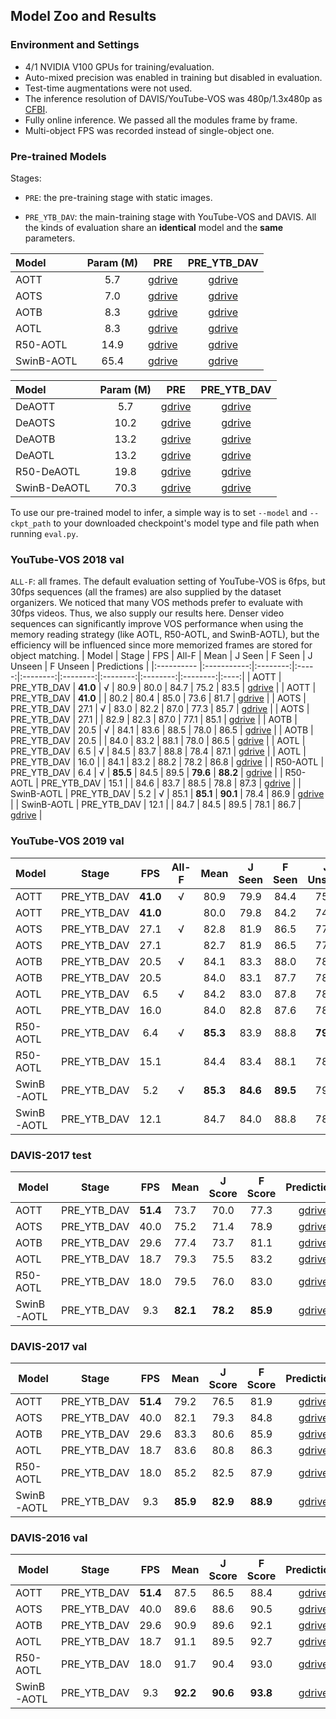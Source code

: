 ## Model Zoo and Results

### Environment and Settings
- 4/1 NVIDIA V100 GPUs for training/evaluation.
- Auto-mixed precision was enabled in training but disabled in evaluation.
- Test-time augmentations were not used.
- The inference resolution of DAVIS/YouTube-VOS was 480p/1.3x480p as [CFBI](https://github.com/z-x-yang/CFBI).
- Fully online inference. We passed all the modules frame by frame.
- Multi-object FPS was recorded instead of single-object one.

### Pre-trained Models
Stages:

- `PRE`: the pre-training stage with static images.

- `PRE_YTB_DAV`: the main-training stage with YouTube-VOS and DAVIS. All the kinds of evaluation share an **identical** model and the **same** parameters.


| Model      | Param (M) |                                             PRE                                              |                                         PRE_YTB_DAV                                          |
|:---------- |:---------:|:--------------------------------------------------------------------------------------------:|:--------------------------------------------------------------------------------------------:|
| AOTT       |    5.7    | [gdrive](https://drive.google.com/file/d/1_513h8Hok9ySQPMs_dHgX5sPexUhyCmy/view?usp=sharing) | [gdrive](https://drive.google.com/file/d/1owPmwV4owd_ll6GuilzklqTyAd0ZvbCu/view?usp=sharing) |
| AOTS       |    7.0    | [gdrive](https://drive.google.com/file/d/1QUP0-VED-lOF1oX_ppYWnXyBjvUzJJB7/view?usp=sharing) | [gdrive](https://drive.google.com/file/d/1beU5E6Mdnr_pPrgjWvdWurKAIwJSz1xf/view?usp=sharing) |
| AOTB       |    8.3    | [gdrive](https://drive.google.com/file/d/11Bx8n_INAha1IdpHjueGpf7BrKmCJDvK/view?usp=sharing) | [gdrive](https://drive.google.com/file/d/1hH-GOn4GAxHkV8ARcQzsUy8Ax6ndot-A/view?usp=sharing) |
| AOTL       |    8.3    | [gdrive](https://drive.google.com/file/d/1WL6QCsYeT7Bt-Gain9ZIrNNXpR2Hgh29/view?usp=sharing) | [gdrive](https://drive.google.com/file/d/1L1N2hkSPqrwGgnW9GyFHuG59_EYYfTG4/view?usp=sharing) |
| R50-AOTL   |   14.9    | [gdrive](https://drive.google.com/file/d/1hS4JIvOXeqvbs-CokwV6PwZV-EvzE6x8/view?usp=sharing) | [gdrive](https://drive.google.com/file/d/1qJDYn3Ibpquu4ffYoQmVjg1YCbr2JQep/view?usp=sharing) |
| SwinB-AOTL |   65.4    | [gdrive](https://drive.google.com/file/d/1LlhKQiXD8JyZGGs3hZiNzcaCLqyvL9tj/view?usp=sharing) | [gdrive](https://drive.google.com/file/d/192jCGQZdnuTsvX-CVra-KVZl2q1ZR0vW/view?usp=sharing) |

| Model      | Param (M) |                                             PRE                                              |                                         PRE_YTB_DAV                                          |
|:---------- |:---------:|:--------------------------------------------------------------------------------------------:|:--------------------------------------------------------------------------------------------:|
| DeAOTT       |    5.7   | [gdrive](https://drive.google.com/file/d/11C1ZBoFpL3ztKtINS8qqwPSldfYXexFK/view?usp=sharing) | [gdrive](https://drive.google.com/file/d/1ThWIZQS03cYWx1EKNN8MIMnJS5eRowzr/view?usp=sharing) |
| DeAOTS       |    10.2   | [gdrive](https://drive.google.com/file/d/1uUidrWVoaP9A5B5-EzQLbielUnRLRF3j/view?usp=sharing) | [gdrive](https://drive.google.com/file/d/1YwIAV5tBtn5spSFxKLBQBEQGwPHyQlHi/view?usp=sharing) |
| DeAOTB       |    13.2   | [gdrive](https://drive.google.com/file/d/1bEQr6vIgQMVITrSOtxWTMgycKpS0cor9/view?usp=sharing) | [gdrive](https://drive.google.com/file/d/1BHxsonnvJXylqHlZ1zJHHc-ymKyq-CFf/view?usp=sharing) |
| DeAOTL       |    13.2   | [gdrive](https://drive.google.com/file/d/1_vBL4KJlmBy0oBE4YFDOvsYL1ZtpEL32/view?usp=sharing) | [gdrive](https://drive.google.com/file/d/18elNz_wi9JyVBcIUYKhRdL08MA-FqHD5/view?usp=sharing) |
| R50-DeAOTL   |    19.8   | [gdrive](https://drive.google.com/file/d/1sTRQ1g0WCpqVCdavv7uJiZNkXunBt3-R/view?usp=sharing) | [gdrive](https://drive.google.com/file/d/1QoChMkTVxdYZ_eBlZhK2acq9KMQZccPJ/view?usp=sharing) |
| SwinB-DeAOTL |    70.3   | [gdrive](https://drive.google.com/file/d/16BZEE53no8CxT-pPLDC2q1d6Xlg8mWPU/view?usp=sharing) | [gdrive](https://drive.google.com/file/d/1g4E-F0RPOx9Nd6J7tU9AE1TjsouL4oZq/view?usp=sharing) |

To use our pre-trained model to infer, a simple way is to set `--model` and `--ckpt_path` to your downloaded checkpoint's model type and file path when running `eval.py`.

### YouTube-VOS 2018 val
`ALL-F`: all frames. The default evaluation setting of YouTube-VOS is 6fps, but 30fps sequences (all the frames) are also supplied by the dataset organizers. We noticed that many VOS methods prefer to evaluate with 30fps videos. Thus, we also supply our results here. Denser video sequences can significantly improve VOS performance when using the memory reading strategy (like AOTL, R50-AOTL, and SwinB-AOTL), but the efficiency will be influenced since more memorized frames are stored for object matching.
| Model      |    Stage    |   FPS    | All-F |   Mean   |  J Seen  | F Seen |  J Unseen  | F Unseen | Predictions |
|:---------- |:-----------:|:--------:|:-----:|:--------:|:--------:|:--------:|:--------:|:--------:|:----:|
| AOTT       | PRE_YTB_DAV | **41.0** |   √   |   80.9   |   80.0   |   84.7   |   75.2   |   83.5   | [gdrive](https://drive.google.com/file/d/1RGMI5-29Z0odq73rt26eCxOUYUd-fvVv/view?usp=sharing) |
| AOTT       | PRE_YTB_DAV | **41.0** |       |   80.2   |   80.4   |   85.0   |   73.6   |   81.7   | [gdrive](https://drive.google.com/file/d/1u8mvPRT08ENZHsw9Xf_4C6Sv9BoCzENR/view?usp=sharing) |
| AOTS       | PRE_YTB_DAV |   27.1   |   √   |   83.0   |   82.2   |   87.0   |   77.3   |   85.7   | [gdrive](https://drive.google.com/file/d/1Z0cndyoCw5Na6u-VFRE8CyiIG2RbMIUO/view?usp=sharing) |
| AOTS       | PRE_YTB_DAV |   27.1   |       |   82.9   |   82.3   |   87.0   |   77.1   |   85.1   | [gdrive](https://drive.google.com/file/d/1a4-rNnxjMuPBq21IKo31WDYZXMPgS7r2/view?usp=sharing) |
| AOTB       | PRE_YTB_DAV |   20.5   |   √   |   84.1   |   83.6   |   88.5   |   78.0   |   86.5   | [gdrive](https://drive.google.com/file/d/1gFaweB_GTJjHzSD61v_ZsY9K7UEND30O/view?usp=sharing) |
| AOTB       | PRE_YTB_DAV |   20.5   |       |   84.0   |   83.2   |   88.1   |    78.0    |   86.5   | [gdrive](https://drive.google.com/file/d/1J5nhuQbbjVLYNXViBIgo21ddQy-MiOLG/view?usp=sharing) |
| AOTL       | PRE_YTB_DAV |   6.5    |   √   |   84.5   |   83.7   |   88.8   |   78.4   |   87.1   | [gdrive](https://drive.google.com/file/d/1Rpm3e215kJOUvb562lJ2kYg2I3hkrxiM/view?usp=sharing) |
| AOTL       | PRE_YTB_DAV |   16.0   |       |   84.1   |   83.2   |   88.2   |   78.2   |   86.8   | [gdrive](https://drive.google.com/file/d/1kS8KWQ2L3wzxt44ROLTxwZOT7ZpT8Igc/view?usp=sharing) |
| R50-AOTL   | PRE_YTB_DAV |   6.4    |   √   | **85.5** |   84.5   |   89.5   | **79.6** | **88.2** | [gdrive](https://drive.google.com/file/d/1NbB54ZhYvfJh38KFOgovYYPjWopd-2TE/view?usp=sharing) |
| R50-AOTL   | PRE_YTB_DAV |   15.1   |       |   84.6   |   83.7   |   88.5   |   78.8   |   87.3   | [gdrive](https://drive.google.com/file/d/1nbJZ1bbmEgyK-bg6HQ8LwCz5gVJ6wzIZ/view?usp=sharing) |
| SwinB-AOTL | PRE_YTB_DAV |   5.2    |   √   |   85.1   | **85.1** | **90.1** |   78.4   |   86.9   | [gdrive](https://drive.google.com/file/d/1TulhVOhh01rkssNYbOQASeWKu7CQ5Azx/view?usp=sharing) |
| SwinB-AOTL | PRE_YTB_DAV |   12.1   |       |   84.7   |   84.5   |   89.5   |   78.1   |   86.7   | [gdrive](https://drive.google.com/file/d/1QFowulSY0LHfpsjUV8ZE9rYc55L9DOC7/view?usp=sharing) |

### YouTube-VOS 2019 val
| Model      |    Stage    |   FPS    | All-F |   Mean   |  J Seen  | F Seen |  J Unseen  | F Unseen | Predictions |
|:---------- |:-----------:|:--------:|:-----:|:--------:|:--------:|:--------:|:--------:|:--------:|:----:|
| AOTT       | PRE_YTB_DAV | **41.0** |   √   |   80.9   |   79.9   |   84.4   |   75.6   |   83.8   | [gdrive](https://drive.google.com/file/d/1V_5vi9dAXOis_WrDieacSESm7OX20Bv-/view?usp=sharing) |
| AOTT       | PRE_YTB_DAV | **41.0** |       |   80.0   |   79.8   |   84.2   |   74.1   |   82.1   | [gdrive](https://drive.google.com/file/d/1zzyhN1XYtajte5nbZ7opOdfXeDJgCxC5/view?usp=sharing) |
| AOTS       | PRE_YTB_DAV |   27.1   |   √   |   82.8   |   81.9   |   86.5   |   77.3   |   85.6   | [gdrive](https://drive.google.com/file/d/1UhyurGTJeAw412czU3_ebzNwF8xQ4QG_/view?usp=sharing) |
| AOTS       | PRE_YTB_DAV |   27.1   |       |   82.7   |   81.9   |   86.5   |   77.3   |   85.2   | [gdrive](https://drive.google.com/file/d/11YdkUeyjkTv8Uw7xMgPCBzJs6v5SDt6n/view?usp=sharing) |
| AOTB       | PRE_YTB_DAV |   20.5   |   √   |   84.1   |   83.3   |   88.0   |   78.2   |   86.7   | [gdrive](https://drive.google.com/file/d/1kpYV2XFR0sOfLWD-wMhd-nUO6CFiLjlL/view?usp=sharing) |
| AOTB       | PRE_YTB_DAV |   20.5   |       |   84.0   |   83.1   |   87.7   |   78.5   |   86.8   | [gdrive](https://drive.google.com/file/d/1NeI8cT4kVqTqVWAwtwiga1rkrvksNWaO/view?usp=sharing) |
| AOTL       | PRE_YTB_DAV |   6.5    |   √   |   84.2   |   83.0   |   87.8   |   78.7   |   87.3   | [gdrive](https://drive.google.com/file/d/1o3fwZ0cH71bqHSA3bYNjhP4GGv9Vyuwa/view?usp=sharing) |
| AOTL       | PRE_YTB_DAV |   16.0   |       |   84.0   |   82.8   |   87.6   |   78.6   |   87.1   | [gdrive](https://drive.google.com/file/d/1qKLlNXxmT31bW0weEHI_zAf4QwU8Lhou/view?usp=sharing) |
| R50-AOTL   | PRE_YTB_DAV |   6.4    |   √   | **85.3** |   83.9   |   88.8   | **79.9** | **88.5** | [gdrive](https://drive.google.com/file/d/1OGqlkEu0uXa8QVWIVz_M5pmXXiYR2sh3/view?usp=sharing) |
| R50-AOTL   | PRE_YTB_DAV |   15.1   |       |   84.4   |   83.4   |   88.1   |   78.7   |   87.2   | [gdrive](https://drive.google.com/file/d/1I7ooSp8EYfU6fvkP6QcCMaxeencA68AH/view?usp=sharing) |
| SwinB-AOTL | PRE_YTB_DAV |   5.2    |   √   | **85.3** | **84.6** | **89.5** |   79.3   |   87.7   | [gdrive](https://drive.google.com/file/d/1e3D22s_rJ7Y2X2MHo7x5lcNtwmHFlwYB/view?usp=sharing) |
| SwinB-AOTL | PRE_YTB_DAV |   12.1   |       |   84.7   |   84.0   |   88.8   |   78.7   |   87.1   | [gdrive](https://drive.google.com/file/d/1fPzCxi5GM7N2sLKkhoTC2yoY_oTQCHp1/view?usp=sharing) |

### DAVIS-2017 test

| Model      |    Stage    | FPS  |   Mean   | J Score  | F Score  | Predictions |
| ---------- |:-----------:|:----:|:--------:|:--------:|:--------:|:----:|
| AOTT       | PRE_YTB_DAV | **51.4** |   73.7   |   70.0   |   77.3   | [gdrive](https://drive.google.com/file/d/14Pu-6Uz4rfmJ_WyL2yl57KTx_pSSUNAf/view?usp=sharing) |
| AOTS       | PRE_YTB_DAV | 40.0 |   75.2   |   71.4   |   78.9   | [gdrive](https://drive.google.com/file/d/1zzAPZCRLgnBWuAXqejPPEYLqBxu67Rj1/view?usp=sharing) |
| AOTB       | PRE_YTB_DAV | 29.6 |   77.4   |   73.7   |   81.1   | [gdrive](https://drive.google.com/file/d/1WpQ-_Jrs7Ssfw0oekrejM2OVWEx_tBN1/view?usp=sharing) |
| AOTL       | PRE_YTB_DAV | 18.7 |   79.3   |   75.5   |   83.2   | [gdrive](https://drive.google.com/file/d/1rP1Zdgc0N1d8RR2EaXMz3F-o5zqcNVe8/view?usp=sharing) |
| R50-AOTL   | PRE_YTB_DAV | 18.0 |   79.5   |   76.0   |   83.0   | [gdrive](https://drive.google.com/file/d/1iQ5iNlvlS-In586ZNc4LIZMSdNIWDvle/view?usp=sharing) |
| SwinB-AOTL | PRE_YTB_DAV | 9.3  | **82.1** | **78.2** | **85.9** | [gdrive](https://drive.google.com/file/d/1oVt4FPcZdfVHiOxjYYKef0q7Ovy4f5Q_/view?usp=sharing) |

### DAVIS-2017 val

| Model      |    Stage    | FPS  |   Mean   | J Score  |  F Score  | Predictions |
| ---------- |:-----------:|:----:|:--------:|:--------:|:---------:|:----:|
| AOTT       | PRE_YTB_DAV | **51.4** |   79.2   |   76.5   |   81.9    | [gdrive](https://drive.google.com/file/d/10OUFhK2Sz-hOJrTDoTI0mA45KO1qodZt/view?usp=sharing) |
| AOTS       | PRE_YTB_DAV | 40.0 |   82.1   |   79.3   |   84.8    | [gdrive](https://drive.google.com/file/d/1T-JTYyksWlq45jxcLjnRaBvvYUhWgHFH/view?usp=sharing) |
| AOTB       | PRE_YTB_DAV | 29.6 |   83.3   |   80.6   |   85.9    | [gdrive](https://drive.google.com/file/d/1EVUnxQm9TLBTuwK82QyiSKk9R9V8NwRL/view?usp=sharing) |
| AOTL       | PRE_YTB_DAV | 18.7 |   83.6   |   80.8   |   86.3    | [gdrive](https://drive.google.com/file/d/1CFauSni2BxAe_fcl8W_6bFByuwJRbDYm/view?usp=sharing) |
| R50-AOTL   | PRE_YTB_DAV | 18.0 |   85.2   |   82.5   |   87.9    | [gdrive](https://drive.google.com/file/d/1vjloxnP8R4PZdsH2DDizfU2CrkdRHHyo/view?usp=sharing) |
| SwinB-AOTL | PRE_YTB_DAV | 9.3  | **85.9** | **82.9** | **88.9** | [gdrive](https://drive.google.com/file/d/1tYCbKOas0i7Et2iyUAyDwaXnaD9YWxLr/view?usp=sharing) |

### DAVIS-2016 val

| Model      |    Stage    | FPS  |   Mean   | J Score  | F Score  | Predictions |
| ---------- |:-----------:|:----:|:--------:|:--------:|:--------:|:----:|
| AOTT       | PRE_YTB_DAV | **51.4** |   87.5   |   86.5   |   88.4   | [gdrive](https://drive.google.com/file/d/1LeW8WQhnylZ3umT7E379KdII92uUsGA9/view?usp=sharing) |
| AOTS       | PRE_YTB_DAV | 40.0 |   89.6   |   88.6   |   90.5   | [gdrive](https://drive.google.com/file/d/1vqGei5tLu1FPVrTi5bwRAsaGy3Upf7B1/view?usp=sharing) |
| AOTB       | PRE_YTB_DAV | 29.6 |   90.9   |   89.6   |   92.1   | [gdrive](https://drive.google.com/file/d/1qAppo2uOVu0FbE9t1FBUpymC3yWgw1LM/view?usp=sharing) |
| AOTL       | PRE_YTB_DAV | 18.7 |   91.1   |   89.5   |   92.7   | [gdrive](https://drive.google.com/file/d/1g6cjYhgBWjMaY3RGAm31qm3SPEF3QcKV/view?usp=sharing) |
| R50-AOTL   | PRE_YTB_DAV | 18.0 |   91.7   |   90.4   |   93.0   | [gdrive](https://drive.google.com/file/d/1QzxojqWKsvRf53K2AgKsK523ZVuYU4O-/view?usp=sharing) |
| SwinB-AOTL | PRE_YTB_DAV | 9.3  | **92.2** | **90.6** | **93.8** | [gdrive](https://drive.google.com/file/d/1RIqUtAyVnopeogfT520d7a0yiULg1obp/view?usp=sharing) |
